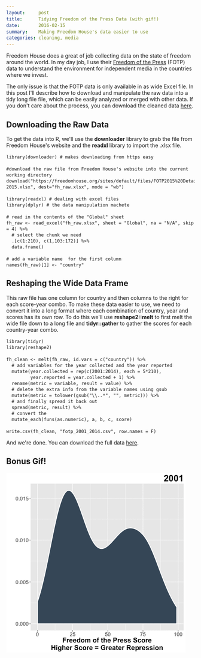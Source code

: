 ```yaml
---
layout:     post
title:      Tidying Freedom of the Press Data (with gif!)
date:       2016-02-15
summary:    Making Freedom House's data easier to use
categories: cleaning, media
---
```


Freedom House does a great of job collecting data on the state of
freedom around the world. In my day job, I use their
<a href="https://freedomhouse.org/report/freedom-press/freedom-press-2015" target="_blank">Freedom
of the Press</a> (FOTP) data to understand the environment for
independent media in the countries where we invest.

The only issue is that the FOTP data is only available in as wide Excel
file. In this post I'll describe how to download and manipulate the raw
data into a tidy long file file, which can be easily analyzed or merged
with other data. If you don't care about the process, you can download
the cleaned data
[here](https://github.com/etachov/tidying-freedom-of-the-press/blob/master/fotp_2001_2014.csv).

Downloading the Raw Data
-------------------------

To get the data into R, we'll use the **downloader** library to grab the
file from Freedom House's website and the **readxl** library to import
the .xlsx file.

    library(downloader) # makes downloading from https easy

    #download the raw file from Freedom House's website into the current working directory
    download("https://freedomhouse.org/sites/default/files/FOTP2015%20Detailed%20Data%20and%20Subscores%201980-2015.xlsx", dest="fh_raw.xlsx", mode = "wb") 

    library(readxl) # dealing with excel files
    library(dplyr) # the data manipulation machete

    # read in the contents of the "Global" sheet
    fh_raw <- read_excel("fh_raw.xlsx", sheet = "Global", na = "N/A", skip = 4) %>%
      # select the chunk we need 
      .[c(1:210), c(1,103:172)] %>%
      data.frame() 

    # add a variable name  for the first column
    names(fh_raw)[1] <- "country"

Reshaping the Wide Data Frame
------------------------------

This raw file has one column for country and then columns to the right for each score-year combo. To make these data easier to use, we need to convert it into a long
format where each combination of country, year and scores has its own
row. To do this we'll use **reshape2::melt** to first melt the wide file
down to a long file and **tidyr::gather** to gather the scores for each
country-year combo.


    library(tidyr) 
    library(reshape2) 

    fh_clean <- melt(fh_raw, id.vars = c("country")) %>% 
      # add variables for the year collected and the year reported
      mutate(year.collected = rep(c(2001:2014), each = 5*210),
             year.reported = year.collected + 1) %>%
      rename(metric = variable, result = value) %>% 
      # delete the extra info from the variable names using gsub 
      mutate(metric = tolower(gsub("\\..*", "", metric))) %>%
      # and finally spread it back out
      spread(metric, result) %>%
      # convert the 
      mutate_each(funs(as.numeric), a, b, c, score)

    write.csv(fh_clean, "fotp_2001_2014.csv", row.names = F)


And we're done. You can download the full data
[here](https://github.com/etachov/tidying-freedom-of-the-press/blob/master/fotp_2001_2014.csv).

Bonus Gif!
----------

![](/images/fotp_2001_2014.gif)

